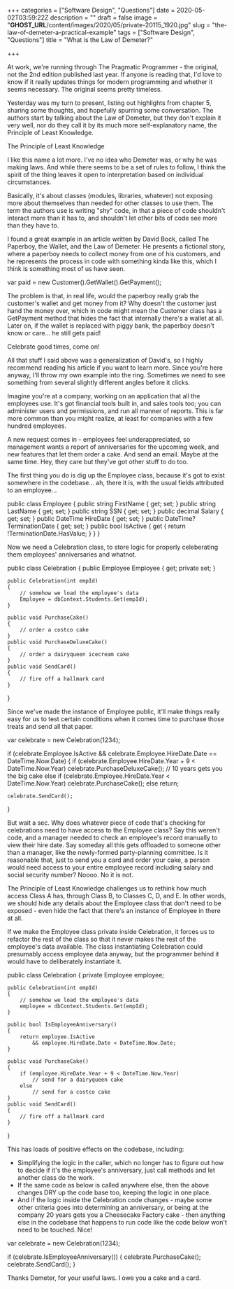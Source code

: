 +++
categories = ["Software Design", "Questions"]
date = 2020-05-02T03:59:22Z
description = ""
draft = false
image = "__GHOST_URL__/content/images/2020/05/private-20115_1920.jpg"
slug = "the-law-of-demeter-a-practical-example"
tags = ["Software Design", "Questions"]
title = "What is the Law of Demeter?"

+++


At work, we're running through The Pragmatic Programmer - the original, not the 2nd edition published last year. If anyone is reading that, I'd love to know if it really updates things for modern programming and whether it seems necessary. The original seems pretty timeless.

Yesterday was my turn to present, listing out highlights from chapter 5, sharing some thoughts, and hopefully spurring some conversation. The authors start by talking about the Law of Demeter, but they don't explain it very well, nor do they call it by its much more self-explanatory name, the Principle of Least Knowledge.


The Principle of Least Knowledge

I like this name a lot more. I've no idea who Demeter was, or why he was making laws. And while there seems to be a set of rules to follow, I think the spirit of the thing leaves it open to interpretation based on individual circumstances.

Basically, it's about classes (modules, libraries, whatever) not exposing more about themselves than needed for other classes to use them. The term the authors use is writing "shy" code, in that a piece of code shouldn't interact more than it has to, and shouldn't let other bits of code see more than they have to.

I found a great example in an article written by David Bock, called The Paperboy, the Wallet, and the Law of Demeter. He presents a fictional story, where a paperboy needs to collect money from one of his customers, and he represents the process in code with something kinda like this, which I think is something most of us have seen.

var paid = new Customer().GetWallet().GetPayment();

The problem is that, in real life, would the paperboy really grab the customer's wallet and get money from it? Why doesn't the customer just hand the money over, which in code might mean the Customer class has a GetPayment method that hides the fact that internally there's a wallet at all. Later on, if the wallet is replaced with piggy bank, the paperboy doesn't know or care... he still gets paid!


Celebrate good times, come on!

All that stuff I said above was a generalization of David's, so I highly recommend reading his article if you want to learn more. Since you're here anyway, I'll throw my own example into the ring. Sometimes we need to see something from several slightly different angles before it clicks.

Imagine you're at a company, working on an application that all the employees use. It's got financial tools built in, and sales tools too; you can administer users and permissions, and run all manner of reports. This is far more common than you might realize, at least for companies with a few hundred employees.

A new request comes in - employees feel underappreciated, so management wants a report of anniversaries for the upcoming week, and new features that let them order a cake. And send an email. Maybe at the same time. Hey, they care but they've got other stuff to do too.

The first thing you do is dig up the Employee class, because it's got to exist somewhere in the codebase... ah, there it is, with the usual fields attributed to an employee...

public class Employee
{
    public string FirstName { get; set; }
    public string LastName { get; set; }
    public string SSN { get; set; }
    public decimal Salary { get; set; }
    public DateTime HireDate { get; set; }
    public DateTime? TerminationDate { get; set; }
    public bool IsActive { get { return !TerminationDate.HasValue; } }
}

Now we need a Celebration class, to store logic for properly celeberating them employees' anniversaries and whatnot.

public class Celebration
{
    public Employee Employee { get; private set; }
	
    public Celebration(int empId)
    {
        // somehow we load the employee's data
        Employee = dbContext.Students.Get(empId);
    }

    public void PurchaseCake()
    {
        // order a costco cake
    }
    public void PurchaseDeluxeCake()
    {
        // order a dairyqueen icecream cake
    }
    public void SendCard()
    {
        // fire off a hallmark card
    }
}

Since we've made the instance of Employee public, it'll make things really easy for us to test certain conditions when it comes time to purchase those treats and send all that paper.

var celebrate = new Celebration(1234);

if (celebrate.Employee.IsActive
	&& celebrate.Employee.HireDate.Date == DateTime.Now.Date)
{
	if (celebrate.Employee.HireDate.Year + 9 < DateTime.Now.Year)
		celebrate.PurchaseDeluxeCake();  // 10 years gets you the big cake
	else if (celebrate.Employee.HireDate.Year < DateTime.Now.Year)
		celebrate.PurchaseCake();
	else
		return;

	celebrate.SendCard();
}

But wait a sec. Why does whatever piece of code that's checking for celebrations need to have access to the Employee class? Say this weren't code, and a manager needed to check an employee's record manually to view their hire date. Say someday all this gets offloaded to someone other than a manager, like the newly-formed party-planning committee. Is it reasonable that, just to send you a card and order your cake, a person would need access to your entire employee record including salary and social security number? Noooo. No it is not.

The Principle of Least Knowledge challenges us to rethink how much access Class A has, through Class B, to Classes C, D, and E. In other words, we should hide any details about the Employee class that don't need to be exposed - even hide the fact that there's an instance of Employee in there at all.

If we make the Employee class private inside Celebration, it forces us to refactor the rest of the class so that it never makes the rest of the employee's data available. The class instantiating Celebration could presumably access employee data anyway, but the programmer behind it would have to deliberately instantiate it.

public class Celebration
{
    private Employee employee;
	
    public Celebration(int empId)
    {
        // somehow we load the employee's data
        employee = dbContext.Students.Get(empId);
    }
	
    public bool IsEmployeeAnniversary()
    {
        return employee.IsActive
            && employee.HireDate.Date < DateTime.Now.Date;
    }
    
    public void PurchaseCake()
    {
        if (employee.HireDate.Year + 9 < DateTime.Now.Year)
            // send for a dairyqueen cake
        else
            // send for a costco cake
    }
    public void SendCard()
    {
        // fire off a hallmark card
    }
}

This has loads of positive effects on the codebase, including:

 * Simplifying the logic in the caller, which no longer has to figure out how to decide if it's the employee's anniversary, just call methods and let another class do the work.
 * If the same code as below is called anywhere else, then the above changes DRY up the code base too, keeping the logic in one place.
 * And if the logic inside the Celebration code changes - maybe some other criteria goes into determining an anniversary, or being at the company 20 years gets you a Cheesecake Factory cake - then anything else in the codebase that happens to run code like the code below won't need to be touched. Nice!

var celebrate = new Celebration(1234);

if (celebrate.IsEmployeeAnniversary())
{
    celebrate.PurchaseCake();
    celebrate.SendCard();
}

Thanks Demeter, for your useful laws. I owe you a cake and a card.